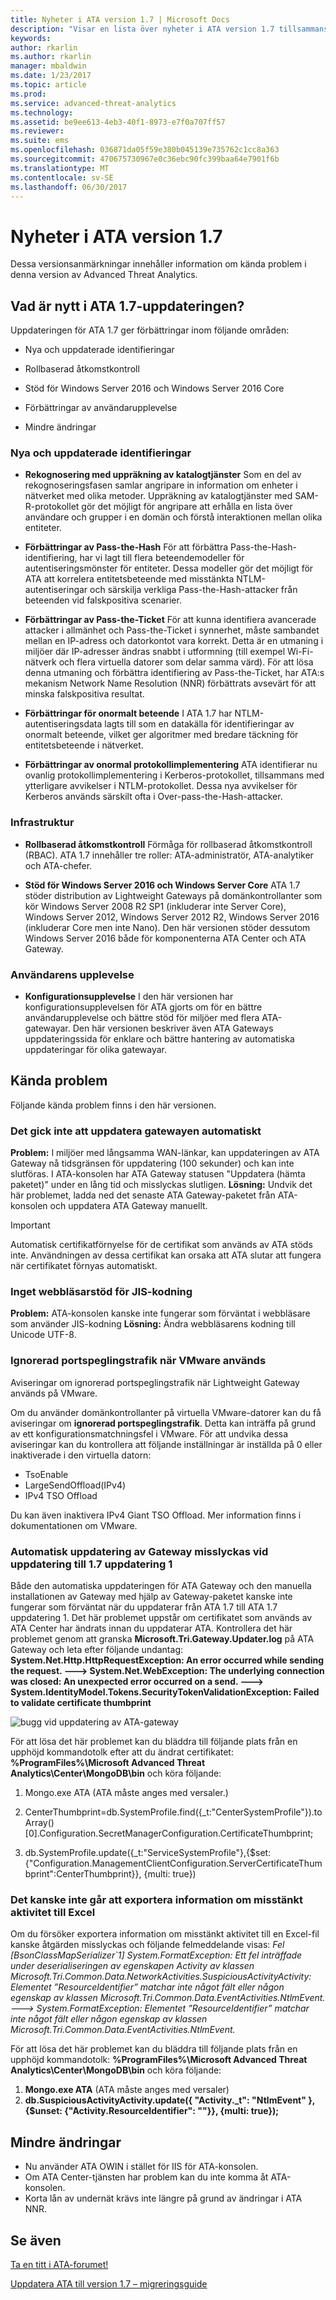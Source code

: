 ```yaml
---
title: Nyheter i ATA version 1.7 | Microsoft Docs
description: "Visar en lista över nyheter i ATA version 1.7 tillsammans med kända problem"
keywords: 
author: rkarlin
ms.author: rkarlin
manager: mbaldwin
ms.date: 1/23/2017
ms.topic: article
ms.prod: 
ms.service: advanced-threat-analytics
ms.technology: 
ms.assetid: be9ee613-4eb3-40f1-8973-e7f0a707ff57
ms.reviewer: 
ms.suite: ems
ms.openlocfilehash: 036871da05f59e380b045139e735762c1cc8a363
ms.sourcegitcommit: 470675730967e0c36ebc90fc399baa64e7901f6b
ms.translationtype: MT
ms.contentlocale: sv-SE
ms.lasthandoff: 06/30/2017
---
```

# <a name="whats-new-in-ata-version-17"></a>Nyheter i ATA version 1.7
Dessa versionsanmärkningar innehåller information om kända problem i denna version av Advanced Threat Analytics.

## <a name="whats-new-in-the-ata-17-update"></a>Vad är nytt i ATA 1.7-uppdateringen?
Uppdateringen för ATA 1.7 ger förbättringar inom följande områden:

-   Nya och uppdaterade identifieringar

-   Rollbaserad åtkomstkontroll

-   Stöd för Windows Server 2016 och Windows Server 2016 Core

-   Förbättringar av användarupplevelse

-   Mindre ändringar


### <a name="new--updated-detections"></a>Nya och uppdaterade identifieringar


- **Rekognosering med uppräkning av katalogtjänster** Som en del av rekognoseringsfasen samlar angripare in information om enheter i nätverket med olika metoder. Uppräkning av katalogtjänster med SAM-R-protokollet gör det möjligt för angripare att erhålla en lista över användare och grupper i en domän och förstå interaktionen mellan olika entiteter. 

- **Förbättringar av Pass-the-Hash** För att förbättra Pass-the-Hash-identifiering, har vi lagt till flera beteendemodeller för autentiseringsmönster för entiteter. Dessa modeller gör det möjligt för ATA att korrelera entitetsbeteende med misstänkta NTLM-autentiseringar och särskilja verkliga Pass-the-Hash-attacker från beteenden vid falskpositiva scenarier.

- **Förbättringar av Pass-the-Ticket** För att kunna identifiera avancerade attacker i allmänhet och Pass-the-Ticket i synnerhet, måste sambandet mellan en IP-adress och datorkontot vara korrekt. Detta är en utmaning i miljöer där IP-adresser ändras snabbt i utformning (till exempel Wi-Fi-nätverk och flera virtuella datorer som delar samma värd). För att lösa denna utmaning och förbättra identifiering av Pass-the-Ticket, har ATA:s mekanism Network Name Resolution (NNR) förbättrats avsevärt för att minska falskpositiva resultat.

- **Förbättringar för onormalt beteende** I ATA 1.7 har NTLM-autentiseringsdata lagts till som en datakälla för identifieringar av onormalt beteende, vilket ger algoritmer med bredare täckning för entitetsbeteende i nätverket. 

- **Förbättringar av onormal protokollimplementering** ATA identifierar nu ovanlig protokollimplementering i Kerberos-protokollet, tillsammans med ytterligare avvikelser i NTLM-protokollet. Dessa nya avvikelser för Kerberos används särskilt ofta i Over-pass-the-Hash-attacker.


### <a name="infrastructure"></a>Infrastruktur

- **Rollbaserad åtkomstkontroll** Förmåga för rollbaserad åtkomstkontroll (RBAC). ATA 1.7 innehåller tre roller: ATA-administratör, ATA-analytiker och ATA-chefer.

- **Stöd för Windows Server 2016 och Windows Server Core** ATA 1.7 stöder distribution av Lightweight Gateways på domänkontrollanter som kör Windows Server 2008 R2 SP1 (inkluderar inte Server Core), Windows Server 2012, Windows Server 2012 R2, Windows Server 2016 (inkluderar Core men inte Nano). Den här versionen stöder dessutom Windows Server 2016 både för komponenterna ATA Center och ATA Gateway.

### <a name="user-experience"></a>Användarens upplevelse
- **Konfigurationsupplevelse** I den här versionen har konfigurationsupplevelsen för ATA gjorts om för en bättre användarupplevelse och bättre stöd för miljöer med flera ATA-gatewayar. Den här versionen beskriver även ATA Gateways uppdateringssida för enklare och bättre hantering av automatiska uppdateringar för olika gatewayar.

## <a name="known-issues"></a>Kända problem
Följande kända problem finns i den här versionen.

### <a name="gateway-automatic-update-may-fail"></a>Det gick inte att uppdatera gatewayen automatiskt
**Problem:** I miljöer med långsamma WAN-länkar, kan uppdateringen av ATA Gateway nå tidsgränsen för uppdatering (100 sekunder) och kan inte slutföras.
I ATA-konsolen har ATA Gateway statusen "Uppdatera (hämta paketet)" under en lång tid och misslyckas slutligen.
**Lösning:** Undvik det här problemet, ladda ned det senaste ATA Gateway-paketet från ATA-konsolen och uppdatera ATA Gateway manuellt.

 > [!IMPORTANT]
 Automatisk certifikatförnyelse för de certifikat som används av ATA stöds inte. Användningen av dessa certifikat kan orsaka att ATA slutar att fungera när certifikatet förnyas automatiskt. 

### <a name="no-browser-support-for-jis-encoding"></a>Inget webbläsarstöd för JIS-kodning
**Problem:** ATA-konsolen kanske inte fungerar som förväntat i webbläsare som använder JIS-kodning **Lösning:** Ändra webbläsarens kodning till Unicode UTF-8.
 
### <a name="dropped-port-mirror-traffic-when-using-vmware"></a>Ignorerad portspeglingstrafik när VMware används

Aviseringar om ignorerad portspeglingstrafik när Lightweight Gateway används på VMware.

Om du använder domänkontrollanter på virtuella VMware-datorer kan du få aviseringar om **ignorerad portspeglingstrafik**. Detta kan inträffa på grund av ett konfigurationsmatchningsfel i VMware. För att undvika dessa aviseringar kan du kontrollera att följande inställningar är inställda på 0 eller inaktiverade i den virtuella datorn:  

- TsoEnable
- LargeSendOffload(IPv4)
- IPv4 TSO Offload

Du kan även inaktivera IPv4 Giant TSO Offload. Mer information finns i dokumentationen om VMware.

### <a name="automatic-gateway-update-fail-when-updating-to-17-update-1"></a>Automatisk uppdatering av Gateway misslyckas vid uppdatering till 1.7 uppdatering 1

Både den automatiska uppdateringen för ATA Gateway och den manuella installationen av Gateway med hjälp av Gateway-paketet kanske inte fungerar som förväntat när du uppdaterar från ATA 1.7 till ATA 1.7 uppdatering 1.
Det här problemet uppstår om certifikatet som används av ATA Center har ändrats innan du uppdaterar ATA.
Kontrollera det här problemet genom att granska **Microsoft.Tri.Gateway.Updater.log** på ATA Gateway och leta efter följande undantag: **System.Net.Http.HttpRequestException: An error occurred while sending the request. ---> System.Net.WebException: The underlying connection was closed: An unexpected error occurred on a send. ---> System.IdentityModel.Tokens.SecurityTokenValidationException: Failed to validate certificate thumbprint**

![bugg vid uppdatering av ATA-gateway](media/17update_gatewaybug.png)

För att lösa det här problemet kan du bläddra till följande plats från en upphöjd kommandotolk efter att du ändrat certifikatet: **%ProgramFiles%\Microsoft Advanced Threat Analytics\Center\MongoDB\bin** och köra följande:

1. Mongo.exe ATA (ATA måste anges med versaler.) 

2. CenterThumbprint=db.SystemProfile.find({_t:"CenterSystemProfile"}).toArray()[0].Configuration.SecretManagerConfiguration.CertificateThumbprint;

3. db.SystemProfile.update({_t:"ServiceSystemProfile"},{$set:{"Configuration.ManagementClientConfiguration.ServerCertificateThumbprint":CenterThumbprint}}, {multi: true})

### <a name="export-suspicious-activity-details-to-excel-may-fail"></a>Det kanske inte går att exportera information om misstänkt aktivitet till Excel
Om du försöker exportera information om misstänkt aktivitet till en Excel-fil kanske åtgärden misslyckas och följande felmeddelande visas: *Fel [BsonClassMapSerializer`1] System.FormatException: Ett fel inträffade under deserialiseringen av egenskapen Activity av klassen Microsoft.Tri.Common.Data.NetworkActivities.SuspiciousActivityActivity: Elementet ”ResourceIdentifier” matchar inte något fält eller någon egenskap av klassen Microsoft.Tri.Common.Data.EventActivities.NtlmEvent. ---> System.FormatException: Elementet ”ResourceIdentifier” matchar inte något fält eller någon egenskap av klassen Microsoft.Tri.Common.Data.EventActivities.NtlmEvent.*

För att lösa det här problemet kan du bläddra till följande plats från en upphöjd kommandotolk: **%ProgramFiles%\Microsoft Advanced Threat Analytics\Center\MongoDB\bin** och köra följande:
1.  **Mongo.exe ATA** (ATA måste anges med versaler)
2.  **db.SuspiciousActivityActivity.update({ "Activity._t": "NtlmEvent" },{$unset: {"Activity.ResourceIdentifier": ""}}, {multi: true});**

## <a name="minor-changes"></a>Mindre ändringar

- Nu använder ATA OWIN i stället för IIS för ATA-konsolen.
- Om ATA Center-tjänsten har problem kan du inte komma åt ATA-konsolen.
- Korta lån av undernät krävs inte längre på grund av ändringar i ATA NNR.

## <a name="see-also"></a>Se även
[Ta en titt i ATA-forumet!](https://social.technet.microsoft.com/Forums/security/home?forum=mata)

[Uppdatera ATA till version 1.7 – migreringsguide](ata-update-1.7-migration-guide.md)

